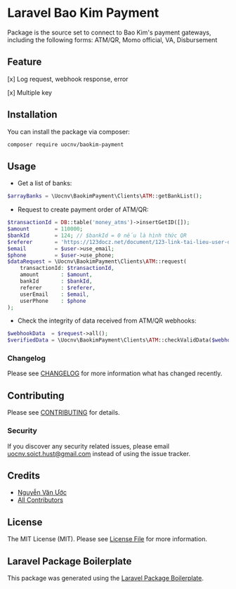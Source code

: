# Laravel Bao Kim Payment

Package is the source set to connect to Bao Kim's payment gateways, including the following forms: ATM/QR, Momo official, VA, Disbursement

## Feature

[x] Log request, webhook response, error

[x] Multiple key

## Installation

You can install the package via composer:

```bash
composer require uocnv/baokim-payment
```

## Usage

- Get a list of banks:

```php
$arrayBanks = \Uocnv\BaokimPayment\Clients\ATM::getBankList();
```

- Request to create payment order of ATM/QR:

```php
$transactionId = DB::table('money_atms')->insertGetID([]);
$amount        = 110000;
$bankId        = 124; // $bankId = 0 nếu là hình thức QR
$referer       = 'https://123docz.net/document/123-link-tai-lieu-user-dang-xem.htm';
$email         = $user->use_email;
$phone         = $user->use_phone;
$dataRequest = \Uocnv\BaokimPayment\Clients\ATM::request(
    transactionId: $transactionId,
    amount       : $amount,
    bankId       : $bankId,
    referer      : $referer,
    userEmail    : $email,
    userPhone    : $phone
);
```

- Check the integrity of data received from ATM/QR webhooks:

```php
$webhookData  = $request->all();
$verifiedData = \Uocnv\BaokimPayment\Clients\ATM::checkValidData($webhookData);
```

### Changelog

Please see [CHANGELOG](CHANGELOG.md) for more information what has changed recently.

## Contributing

Please see [CONTRIBUTING](CONTRIBUTING.md) for details.

### Security

If you discover any security related issues, please email uocnv.soict.hust@gmail.com instead of using the issue tracker.

## Credits

- [Nguyễn Văn Ước](https://github.com/uocnv)
- [All Contributors](../../contributors)

## License

The MIT License (MIT). Please see [License File](LICENSE.md) for more information.

## Laravel Package Boilerplate

This package was generated using the [Laravel Package Boilerplate](https://laravelpackageboilerplate.com).
